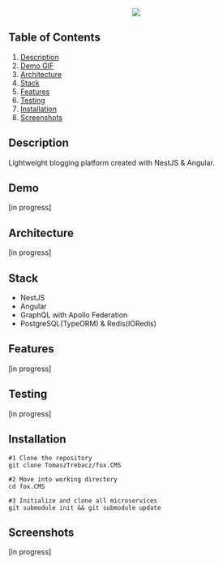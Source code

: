 <p align="center">
  <img src="https://i.ibb.co/c3t7HF2/readme-HEADER.png" />
</p>

## Table of Contents
1. [Description](#description)
2. [Demo GIF](#demo)
3. [Architecture](#architecture)
4. [Stack](#stack)
5. [Features](#features)
6. [Testing](#testing)
7. [Installation](#installation)
8. [Screenshots](#screenshots)
## Description

Lightweight blogging platform created with NestJS & Angular.

## Demo
[in progress]

## Architecture
[in progress]

## Stack

- NestJS
- Angular
- GraphQL with Apollo Federation
- PostgreSQL(TypeORM) & Redis(IORedis)

## Features
[in progress]

## Testing
[in progress]
## Installation

```
#1 Clone the repository
git clone TomaszTrebacz/fox.CMS

#2 Move into working directory
cd fox.CMS

#3 Initialize and clone all microservices
git submodule init && git submodule update
```

## Screenshots
[in progress]
